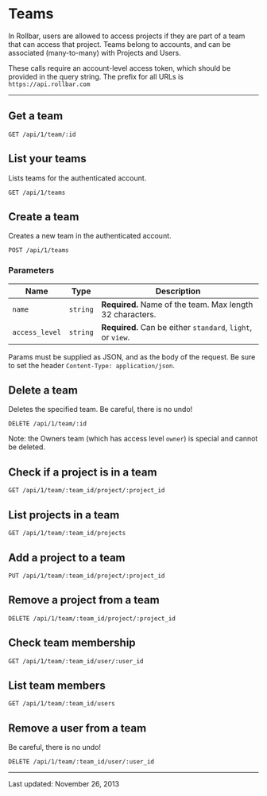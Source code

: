 # Teams

In Rollbar, users are allowed to access projects if they are part of a team that can access that project. Teams belong to accounts, and can be associated (many-to-many) with Projects and Users.

These calls require an account-level access token, which should be provided in the query string. The prefix for all URLs is `https://api.rollbar.com`


<!-- Sub:[TOC] -->

----

## Get a team

    GET /api/1/team/:id


## List your teams

Lists teams for the authenticated account.

    GET /api/1/teams


## Create a team

Creates a new team in the authenticated account.

    POST /api/1/teams

### Parameters

Name | Type | Description
-----|------|-------------
`name`|`string`|**Required.** Name of the team. Max length 32 characters.
`access_level`|`string`|**Required.** Can be either `standard`, `light`, or `view`.

Params must be supplied as JSON, and as the body of the request. Be sure to set the header `Content-Type: application/json`.


## Delete a team

Deletes the specified team. Be careful, there is no undo!

    DELETE /api/1/team/:id

Note: the Owners team (which has access level `owner`) is special and cannot be deleted.

## Check if a project is in a team

    GET /api/1/team/:team_id/project/:project_id


## List projects in a team

    GET /api/1/team/:team_id/projects


## Add a project to a team

    PUT /api/1/team/:team_id/project/:project_id


## Remove a project from a team

    DELETE /api/1/team/:team_id/project/:project_id


## Check team membership

    GET /api/1/team/:team_id/user/:user_id


## List team members

    GET /api/1/team/:team_id/users


## Remove a user from a team

Be careful, there is no undo!

    DELETE /api/1/team/:team_id/user/:user_id

-----

Last updated: November 26, 2013

